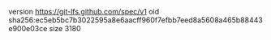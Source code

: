 version https://git-lfs.github.com/spec/v1
oid sha256:ec5eb5bc7b3022595a8e6aacff960f7efbb7eed8a5608a465b88443e900e03ce
size 3180
